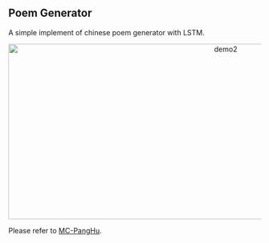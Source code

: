 
## Poem Generator
A simple implement of chinese poem generator with LSTM.
<p align="center">
<img src="https://raw.githubusercontent.com/hjptriplebee/Chinese_poem_generator/master/demo2.png" width = "850" height = "350" alt="demo2" />
</p>

Please refer to [MC-PangHu](https://github.com/hjptriplebee/Chinese_poem_generator).
